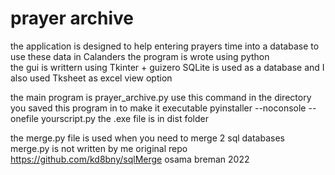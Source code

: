 # prayer archive
the application is designed to help entering prayers time into a database to use these data in Calanders
the program is wrote using python <br>
the gui is writtern using Tkinter + guizero
SQLite is used as a database
and I also used Tksheet as excel view option

the main program is prayer_archive.py
use this command in the directory you saved this program in to make it executable
pyinstaller --noconsole --onefile yourscript.py
the .exe file is in dist folder


the merge.py file is used when you need to merge 2 sql databases
merge.py is not written by me 
original repo https://github.com/kd8bny/sqlMerge 
osama breman 2022
